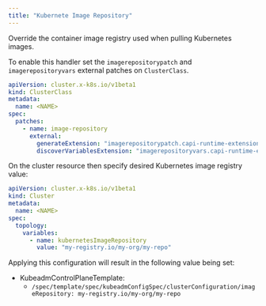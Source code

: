 ```yaml
---
title: "Kubernete Image Repository"
---
```


Override the container image registry used when pulling Kubernetes images.

To enable this handler set the `imagerepositorypatch` and `imagerepositoryvars` external patches on `ClusterClass`.

```yaml
apiVersion: cluster.x-k8s.io/v1beta1
kind: ClusterClass
metadata:
  name: <NAME>
spec:
  patches:
    - name: image-repository
      external:
        generateExtension: "imagerepositorypatch.capi-runtime-extensions"
        discoverVariablesExtension: "imagerepositoryvars.capi-runtime-extensions"
```

On the cluster resource then specify desired Kubernetes image registry value:

```yaml
apiVersion: cluster.x-k8s.io/v1beta1
kind: Cluster
metadata:
  name: <NAME>
spec:
  topology:
    variables:
      - name: kubernetesImageRepository
        value: "my-registry.io/my-org/my-repo"
```

Applying this configuration will result in the following value being set:

- KubeadmControlPlaneTemplate:
  - `/spec/template/spec/kubeadmConfigSpec/clusterConfiguration/imageRepository: my-registry.io/my-org/my-repo`
